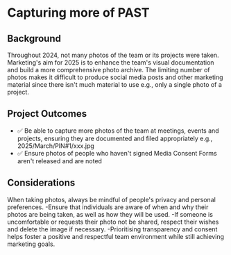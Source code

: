# Capturing more of PAST

## Background
Throughout 2024, not many photos of the team or its projects were taken. Marketing's aim for 2025 is to enhance the team's visual documentation and build a more comprehensive photo archive.
The limiting number of photos makes it difficult to produce social media posts and other marketing material since there isn't much material to use e.g., only a single photo of a project.

## Project Outcomes
- ✅ Be able to capture more photos of the team at meetings, events and projects, ensuring they are documented and filed appropriately e.g., 2025/March/PIN#1/xxx.jpg
- ✅ Ensure photos of people who haven't signed Media Consent Forms aren't released and are noted

## Considerations
When taking photos, always be mindful of people's privacy and personal preferences.
-Ensure that individuals are aware of when and why their photos are being taken, as well as how they will be used.
-If someone is uncomfortable or requests their photo not be shared, respect their wishes and delete the image if necessary.
-Prioritising transparency and consent helps foster a positive and respectful team environment while still achieving marketing goals.

